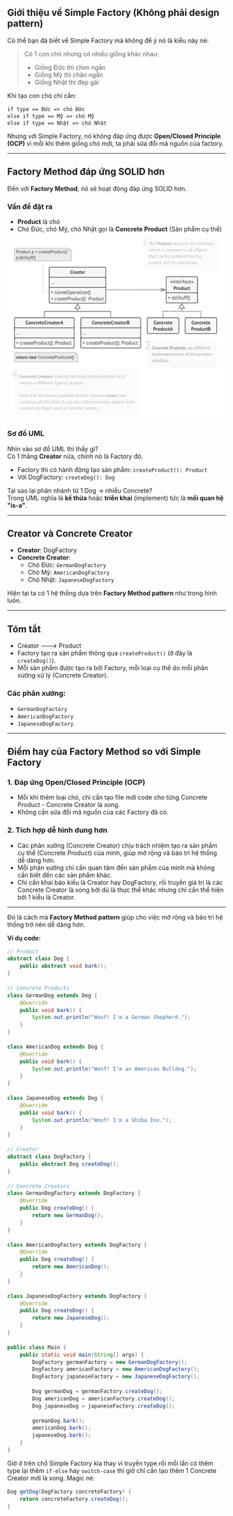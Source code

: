 ## Giới thiệu về Simple Factory (Không phải design pattern)

Có thể bạn đã biết về Simple Factory mà không để ý nó là kiểu này nè:

> Có 1 con chó nhưng có nhiều giống khác nhau:
>
> -   Giống Đức thì chim ngắn
> -   Giống Mỹ thì chân ngắn
> -   Giống Nhật thì đẹp gái

Khi tạo con chó chỉ cần:

```plaintext
if type == Đức => chó Đức
else if type == Mỹ => chó Mỹ
else if type == Nhật => chó Nhật
```

Nhưng với Simple Factory, nó không đáp ứng được **Open/Closed Principle (OCP)** vì mỗi khi thêm giống chó mới, ta phải sửa đổi mã nguồn của factory.

---

## Factory Method đáp ứng SOLID hơn

Đến với **Factory Method**, nó sẽ hoạt động đáp ứng SOLID hơn.

### Vấn đề đặt ra

-   **Product** là chó
-   Chó Đức, chó Mỹ, chó Nhật gọi là **Concrete Product** (Sản phẩm cụ thể)

![](image.png)

### Sơ đồ UML

Nhìn vào sơ đồ UML thì thấy gì?  
Có 1 thằng **Creator** nữa, chính nó là Factory đó.

-   Factory thì có hành động tạo sản phẩm: `createProduct(): Product`
-   Với DogFactory: `createDog(): Dog`

Tại sao lại phân nhánh từ 1 Dog -> nhiều Concrete?  
Trong UML nghĩa là **kế thừa** hoặc **triển khai** (implement) tức là **mối quan hệ "is-a"**.

---

## Creator và Concrete Creator

-   **Creator**: DogFactory
-   **Concrete Creator**:
    -   Chó Đức: `GermanDogFactory`
    -   Chó Mỹ: `AmericanDogFactory`
    -   Chó Nhật: `JapaneseDogFactory`

Hiện tại ta có 1 hệ thống dựa trên **Factory Method pattern** như trong hình luôn.

---

## Tóm tắt

-   Creator ---> Product
-   Factory tạo ra sản phẩm thông qua `createProduct()` (ở đây là `createDog()`).
-   Mỗi sản phẩm được tạo ra bởi Factory, mỗi loại cụ thể do mỗi phân xưởng xử lý (Concrete Creator).

### Các phân xưởng:

-   `GermanDogFactory`
-   `AmericanDogFactory`
-   `JapaneseDogFactory`

---

## Điểm hay của Factory Method so với Simple Factory

### 1. Đáp ứng Open/Closed Principle (OCP)

-   Mỗi khi thêm loại chó, chỉ cần tạo file mới code cho từng Concrete Product - Concrete Creator là xong.
-   Không cần sửa đổi mã nguồn của các Factory đã có.

### 2. Tích hợp dễ hình dung hơn

-   Các phân xưởng (Concrete Creator) chịu trách nhiệm tạo ra sản phẩm cụ thể (Concrete Product) của mình, giúp mở rộng và bảo trì hệ thống dễ dàng hơn.
-   Mỗi phân xưởng chỉ cần quan tâm đến sản phẩm của mình mà không cần biết đến các sản phẩm khác.
-   Chỉ cần khai báo kiểu là Creator hay DogFactory, rồi truyền giá trị là các Concrete Creator là xong bởi dù là thực thể khác nhưng chỉ cần thể hiện bởi 1 kiểu là Creator.

---

Đó là cách mà **Factory Method pattern** giúp cho việc mở rộng và bảo trì hệ thống trở nên dễ dàng hơn.

**Ví dụ code:**

```java
// Product
abstract class Dog {
    public abstract void bark();
}

// Concrete Products
class GermanDog extends Dog {
    @Override
    public void bark() {
        System.out.println("Woof! I'm a German Shepherd.");
    }
}

class AmericanDog extends Dog {
    @Override
    public void bark() {
        System.out.println("Woof! I'm an American Bulldog.");
    }
}

class JapaneseDog extends Dog {
    @Override
    public void bark() {
        System.out.println("Woof! I'm a Shiba Inu.");
    }
}

// Creator
abstract class DogFactory {
    public abstract Dog createDog();
}

// Concrete Creators
class GermanDogFactory extends DogFactory {
    @Override
    public Dog createDog() {
        return new GermanDog();
    }
}

class AmericanDogFactory extends DogFactory {
    @Override
    public Dog createDog() {
        return new AmericanDog();
    }
}

class JapaneseDogFactory extends DogFactory {
    @Override
    public Dog createDog() {
        return new JapaneseDog();
    }
}

public class Main {
    public static void main(String[] args) {
        DogFactory germanFactory = new GermanDogFactory();
        DogFactory americanFactory = new AmericanDogFactory();
        DogFactory japaneseFactory = new JapaneseDogFactory();

        Dog germanDog = germanFactory.createDog();
        Dog americanDog = americanFactory.createDog();
        Dog japaneseDog = japaneseFactory.createDog();

        germanDog.bark();
        americanDog.bark();
        japaneseDog.bark();
    }
}
```

Giờ ở trên chổ Simple Factory kia thay vì truyền type rồi mỗi lần có thêm type lại thêm `if-else` hay `switch-case` thì giờ chỉ cần tạo thêm 1 Concrete Creator mới là xong.
Magic nè:

```java
Dog getDog(DogFactory concreteFactory) {
    return concreteFactory.createDog();
}
```

